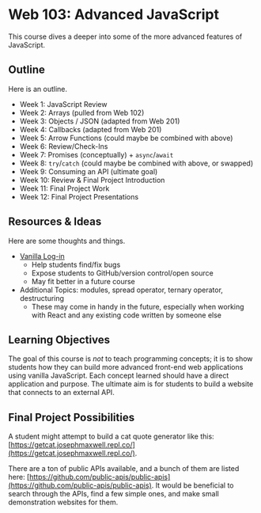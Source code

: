 # Web 103: Advanced JavaScript
This course dives a deeper into some of the more advanced features of JavaScript.

## Outline
Here is an outline.

- Week 1: JavaScript Review
- Week 2: Arrays (pulled from Web 102)
- Week 3: Objects / JSON (adapted from Web 201)
- Week 4: Callbacks (adapted from Web 201)
- Week 5: Arrow Functions (could maybe be combined with above)
- Week 6: Review/Check-Ins
- Week 7: Promises (conceptually) + `async`/`await`
- Week 8: `try`/`catch` (could maybe be combined with above, or swapped)
- Week 9: Consuming an API (ultimate goal)
- Week 10: Review & Final Project Introduction
- Week 11: Final Project Work
- Week 12: Final Project Presentations

## Resources & Ideas
Here are some thoughts and things.

- [Vanilla Log-in](https://github.com/developer-job-simulation/vanilla-login-form)
  - Help students find/fix bugs
  - Expose students to GitHub/version control/open source
  - May fit better in a future course
- Additional Topics: modules, spread operator, ternary operator, destructuring
  - These may come in handy in the future, especially when working with React and any existing code written by someone else

## Learning Objectives
The goal of this course is _not_ to teach programming concepts; it is to show students how they can build more advanced front-end web applications using vanilla JavaScript. Each concept learned should have a direct application and purpose. The ultimate aim is for students to build a website that connects to an external API.

## Final Project Possibilities
A student might attempt to build a cat quote generator like this: [https://getcat.josephmaxwell.repl.co/](https://getcat.josephmaxwell.repl.co/).

There are a ton of public APIs available, and a bunch of them are listed here: [https://github.com/public-apis/public-apis](https://github.com/public-apis/public-apis). It would be beneficial to search through the APIs, find a few simple ones, and make small demonstration websites for them.
